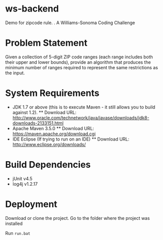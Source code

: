 # ws-backend

Demo for zipcode rule. . A Williams-Sonoma Coding Challenge

# Problem Statement

Given a collection of 5-digit ZIP code ranges (each range includes both their upper and lower bounds), provide an algorithm that produces the minimum number of ranges required to represent the same restrictions as the input.

# System Requirements 

* JDK
	1.7 or above (this is to execute Maven - it still allows you to build against 1.2). 
** Download URL: http://www.oracle.com/technetwork/java/javase/downloads/jdk8-downloads-2133151.html
* Apache Maven
	3.5.0 
** Download URL: https://maven.apache.org/download.cgi
* IDE
	Eclipse (If trying to run on an IDE) 
** Download URL: http://www.eclipse.org/downloads/

# Build Dependencies

* jUnit
 	v4.5
* log4j
 	v1.2.17

# Deployment

Download or clone the project. Go to the folder where the project was installed

Run `run.bat`